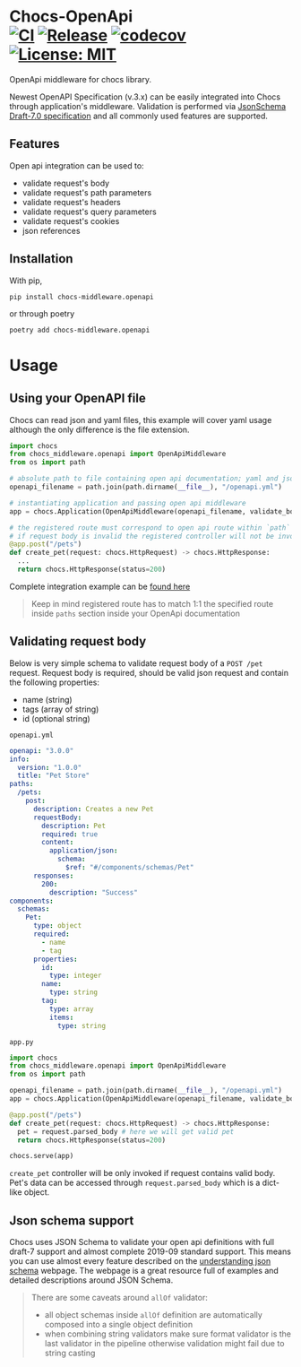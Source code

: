# Chocs-OpenApi <br> [![CI](https://github.com/kodemore/chocs-openapi/actions/workflows/main.yaml/badge.svg?branch=main)](https://github.com/kodemore/chocs-openapi/actions/workflows/main.yaml) [![Release](https://github.com/kodemore/chocs-openapi/actions/workflows/release.yml/badge.svg?branch=main)](https://github.com/kodemore/chocs-openapi/actions/workflows/release.yml) [![codecov](https://codecov.io/gh/kodemore/chocs-openapi/branch/main/graph/badge.svg?token=GWMTNY5G0N)](https://codecov.io/gh/kodemore/chocs-openapi) [![License: MIT](https://img.shields.io/badge/License-MIT-yellow.svg)](https://opensource.org/licenses/MIT)
OpenApi middleware for chocs library.

Newest OpenAPI Specification (v.3.x) can be easily integrated into Chocs through application's middleware. 
Validation is performed via [JsonSchema Draft-7.0 specification](https://json-schema.org) and all commonly 
used features are supported.

## Features

Open api integration can be used to:
- validate request's body
- validate request's path parameters
- validate request's headers
- validate request's query parameters
- validate request's cookies  
- json references

## Installation

With pip,
```shell
pip install chocs-middleware.openapi
```
or through poetry
```shell
poetry add chocs-middleware.openapi
```

# Usage

## Using your OpenAPI file

Chocs can read json and yaml files, this example will cover yaml usage although the only difference is the file extension.

```python
import chocs
from chocs_middleware.openapi import OpenApiMiddleware
from os import path

# absolute path to file containing open api documentation; yaml and json files are supported
openapi_filename = path.join(path.dirname(__file__), "/openapi.yml")

# instantiating application and passing open api middleware
app = chocs.Application(OpenApiMiddleware(openapi_filename, validate_body=True, validate_query=True))

# the registered route must correspond to open api route within `path` section.
# if request body is invalid the registered controller will not be invoked
@app.post("/pets")
def create_pet(request: chocs.HttpRequest) -> chocs.HttpResponse:
  ...
  return chocs.HttpResponse(status=200)
```
Complete integration example can be [found here](./examples/input_validation_with_open_api/openapi.yml)

> Keep in mind registered route has to match 1:1 the specified route inside `paths` section inside your OpenApi documentation

## Validating request body

Below is very simple schema to validate request body of a `POST /pet` request. Request body is required, should be valid json request and contain the following properties:
- name (string)
- tags (array of string)
- id (optional string)

`openapi.yml`
```yaml
openapi: "3.0.0"
info:
  version: "1.0.0"
  title: "Pet Store"
paths:
  /pets:
    post:
      description: Creates a new Pet
      requestBody:
        description: Pet
        required: true
        content:
          application/json:
            schema:
              $ref: "#/components/schemas/Pet"
      responses:
        200:
          description: "Success"
components:
  schemas:
    Pet:
      type: object
      required:
        - name
        - tag
      properties:
        id:
          type: integer
        name:
          type: string
        tag:
          type: array
          items:
            type: string
```

`app.py`
```python
import chocs
from chocs_middleware.openapi import OpenApiMiddleware
from os import path

openapi_filename = path.join(path.dirname(__file__), "/openapi.yml")
app = chocs.Application(OpenApiMiddleware(openapi_filename, validate_body=True))

@app.post("/pets")
def create_pet(request: chocs.HttpRequest) -> chocs.HttpResponse:
  pet = request.parsed_body # here we will get valid pet
  return chocs.HttpResponse(status=200)

chocs.serve(app)
```

`create_pet` controller will be only invoked if request contains valid body. Pet's data can be accessed through `request.parsed_body` which is a dict-like object.

## Json schema support

Chocs uses JSON Schema to validate your open api definitions with full draft-7 support and almost complete 2019-09 standard support. 
This means you can use almost every feature described on the [understanding json schema](https://json-schema.org/understanding-json-schema/reference/index.html) webpage. 
The webpage is a great resource full of examples and detailed descriptions around JSON Schema. 


> There are some caveats around `allOf` validator:
> - all object schemas inside `allOf` definition are automatically composed into a single object definition
> - when combining string validators make sure format validator is the last validator in the pipeline otherwise validation might fail due to string casting

